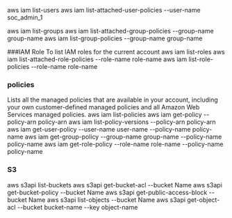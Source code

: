 
aws iam list-users
aws iam list-attached-user-policies --user-name soc_admin_1


aws iam list-groups
aws iam list-attached-group-policies --group-name group-name
aws iam list-group-policies --group-name group-name


###IAM Role
To list IAM roles for the current account
aws iam list-roles
aws iam list-attached-role-policies --role-name role-name
aws iam list-role-policies --role-name role-name


### policies

Lists all the managed policies that are available in your account, including your own customer-defined managed policies and all Amazon Web Services managed policies.
aws iam list-policies
aws iam get-policy --policy-arn policy-arn
aws iam list-policy-versions --policy-arn policy-arn
aws iam get-user-policy --user-name user-name --policy-name policy-name
aws iam get-group-policy --group-name group-name --policy-name policy-name
aws iam get-role-policy --role-name role-name --policy-name policy-name


### S3 
aws s3api list-buckets
aws s3api get-bucket-acl --bucket Name
aws s3api get-bucket-policy --bucket Name
aws s3api get-public-access-block --bucket Name
aws s3api list-objects --bucket Name
aws s3api get-object-acl --bucket bucket-name --key object-name